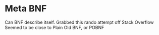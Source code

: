 # Meta BNF

Can BNF describe itself.
Grabbed this rando attempt off Stack Overflow
Seemed to be close to Plain Old BNF, or POBNF